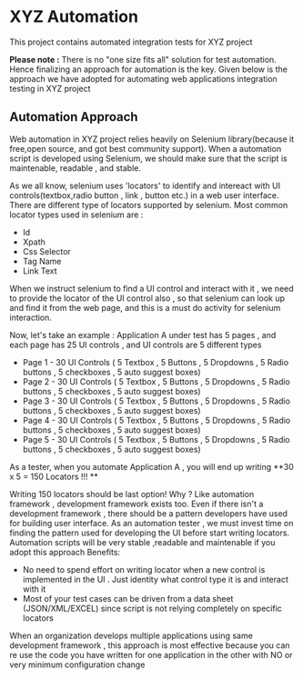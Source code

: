 # XYZ Automation
This project contains automated integration tests for XYZ project

**Please note :** There is no "one size fits all" solution for test automation. Hence finalizing an approach for automation is the key. Given below is the approach we have adopted for automating web applications integration testing in XYZ project

## Automation Approach
Web automation in XYZ project relies heavily on Selenium library(because it free,open source, and got best community support). 
When a automation script is developed using Selenium, we should make sure that the script is maintenable, readable , and stable.

As we all know, selenium uses 'locators' to identify and intereact with UI controls(textbox,radio button , link , button etc.) in a web user interface. There are different type of locators supported by selenium.
Most common locator types used in selenium are :
* Id
* Xpath
* Css Selector
* Tag Name
* Link Text

When we instruct selenium to find a UI control and interact with it , we need to provide the locator of the UI control also , so that selenium can look up and find it from the web page, and this is a must do activity for selenium interaction.

Now, let's take an example :
Application A under test has 5 pages , and each page has 25 UI controls , and UI controls are 5 different types
* Page 1 - 30 UI Controls ( 5 Textbox , 5 Buttons , 5 Dropdowns , 5 Radio buttons , 5 checkboxes , 5 auto suggest boxes)
* Page 2 - 30 UI Controls ( 5 Textbox , 5 Buttons , 5 Dropdowns , 5 Radio buttons , 5 checkboxes , 5 auto suggest boxes)
* Page 3 - 30 UI Controls ( 5 Textbox , 5 Buttons , 5 Dropdowns , 5 Radio buttons , 5 checkboxes , 5 auto suggest boxes)
* Page 4 - 30 UI Controls ( 5 Textbox , 5 Buttons , 5 Dropdowns , 5 Radio buttons , 5 checkboxes , 5 auto suggest boxes)
* Page 5 - 30 UI Controls ( 5 Textbox , 5 Buttons , 5 Dropdowns , 5 Radio buttons , 5 checkboxes , 5 auto suggest boxes)

As a tester, when you automate Application A , you will end up writing **30 x  5 = 150 Locators !!! **

Writing 150 locators should be last option! Why ?
Like automation framework , development framework exists too.
Even if there isn't a development framework , there should be a pattern developers have used for building user interface. As an automation tester , we must invest time on finding the pattern used for developing the UI before start writing locators.
Automation scripts will be very stable ,readable and maintenable if you adopt this approach
Benefits:
* No need to spend effort on writing locator when a new control is implemented in the UI . Just identity what control type it is and interact with it
* Most of your test cases can be driven from a data sheet (JSON/XML/EXCEL) since script is not relying completely on specific locators

When an organization develops multiple applications using same development framework , this approach is most effective because you can re use the code you have written for one application in the other with NO or very minimum configuration change


  














